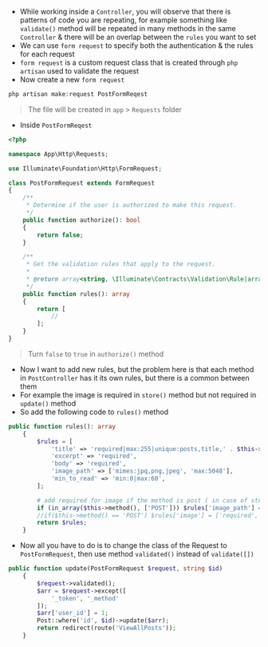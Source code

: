 - While working inside a `Controller`, you will observe that there is patterns of code
you are repeating, for example something like `validate()` method will be repeated in many methods in the same `Controller` & there will be an overlap between the `rules` you want to set
- We can use `form request` to specify both the authentication & the rules for each request
- `form request` is a custom request class that is created through `php artisan` used to validate the request
- Now create a new `form request`
````php
php artisan make:request PostFormReqest
````
> The file will be created in `app` > `Requests` folder

- Inside `PostFormReqest`
````php
<?php

namespace App\Http\Requests;

use Illuminate\Foundation\Http\FormRequest;

class PostFormRequest extends FormRequest
{
    /**
     * Determine if the user is authorized to make this request.
     */
    public function authorize(): bool
    {
        return false;
    }

    /**
     * Get the validation rules that apply to the request.
     *
     * @return array<string, \Illuminate\Contracts\Validation\Rule|array|string>
     */
    public function rules(): array
    {
        return [
            //
        ];
    }
}
````
> Turn `false` to `true` in `authorize()` method

- Now I want to add new rules, but the problem here is that each method in `PostController` has it its own rules, but there is a common between them
- For example the image is required in `store()` method but not required in `update()` method
- So add the following code to `rules()` method
````php
public function rules(): array
    {
        $rules = [
            'title' => 'required|max:255|unique:posts,title,' . $this->id ,
            'excerpt' => 'required',
            'body' => 'required',
            'image_path' => ['mimes:jpq,png,jpeg', 'max:5048'],
            'min_to_read' => 'min:0|max:60',
        ];

        # add required for image if the method is post ( in case of store() method )
        if (in_array($this->method(), ['POST'])) $rules['image_path'] = ['required', 'mimes:jpq,png,jpeg', 'max:5048'];
        //if($this->method() == 'POST') $rules['image'] = ['required','mimes:jpq,png,jpeg', 'max:5048'];
        return $rules;
    }
````

- Now all you have to do is to change the class of the Request to `PostFormRequest`, then use method `validated()` instead of `validate([])`
````php
public function update(PostFormRequest $request, string $id)
    {
        $request->validated();
        $arr = $request->except([
            '_token', '_method'
        ]);
        $arr['user_id'] = 1;
        Post::where('id', $id)->update($arr);
        return redirect(route('ViewAllPosts'));
    }
````